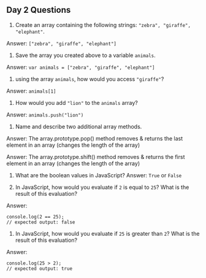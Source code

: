 ## Day 2 Questions

1. Create an array containing the following strings: `"zebra", "giraffe", "elephant"`.

Answer: `["zebra", "giraffe", "elephant"]`

1. Save the array you created above to a variable `animals`.

Answer: `var animals = ["zebra", "giraffe", "elephant"]`

1. using the array `animals`, how would you access `"giraffe"`?

Answer: `animals[1]`

1. How would you add `"lion"` to the `animals` array?

Answer: `animals.push("lion")`

1. Name and describe two additional array methods.

Answer: The array.prototype.pop() method removes & returns the last element in an array (changes the length of the array)

Answer: The array.prototype.shift() method removes & returns the first element in an array (changes the length of the array)

1. What are the boolean values in JavaScript?
Answer: `True` or `False`

1. In JavaScript, how would you evaluate if `2` is equal to `25`? What is the result of this evaluation?

Answer:
```
console.log(2 == 25);
// expected output: false
```

1. In JavaScript, how would you evaluate if `25` is greater than `2`? What is the result of this evaluation?

Answer:
```
console.log(25 > 2);
// expected output: true
```
